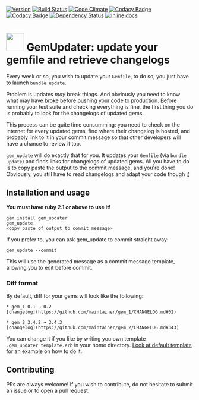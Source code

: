 [![Version     ](https://img.shields.io/gem/v/gem_updater.svg?style=flat)](https://rubygems.org/gems/gem_updater)
[![Build Status](https://img.shields.io/travis/MaximeD/gem_updater/master.svg?style=flat)](https://travis-ci.org/MaximeD/gem_updater)
[![Code Climate](https://img.shields.io/codeclimate/github/MaximeD/gem_updater.svg?style=flat)](https://codeclimate.com/github/MaximeD/gem_updater)
[![Codacy Badge](https://api.codacy.com/project/badge/Grade/d6d4f756ade048bd86624347856da9ea)](https://www.codacy.com/app/MaximeD/gem_updater?utm_source=github.com&amp;utm_medium=referral&amp;utm_content=MaximeD/gem_updater&amp;utm_campaign=Badge_Grade)
[![Codacy Badge](https://api.codacy.com/project/badge/Coverage/d6d4f756ade048bd86624347856da9ea)](https://www.codacy.com/app/MaximeD/gem_updater?utm_source=github.com&amp;utm_medium=referral&amp;utm_content=MaximeD/gem_updater&amp;utm_campaign=Badge_Coverage)
[![Dependency Status](https://gemnasium.com/badges/github.com/MaximeD/gem_updater.svg)](https://gemnasium.com/github.com/MaximeD/gem_updater)
[![Inline docs ](http://inch-ci.org/github/MaximeD/gem_updater.svg?style=flat)](http://inch-ci.org/github/MaximeD/gem_updater)


# <img src="https://cdn.rawgit.com/MaximeD/gem_updater/master/logo.svg" height="48" width="48"> GemUpdater: update your gemfile and retrieve changelogs

Every week or so, you wish to update your `Gemfile`,
to do so, you just have to launch `bundle update`.

Problem is updates *may* break things.
And obviously you need to know what may have broke before pushing your code to production.
Before running your test suite and checking everything is fine,
the first thing you do is probably to look for the changelogs of updated gems.

This process can be quite time consumming:
you need to check on the internet for every updated gems, find where their changelog is hosted,
and probably link to it in your commit message so that other developers will have a chance
to review it too.

`gem_update` will do exactly that for you.
It updates your `Gemfile` (via `bundle update`) and finds links for changelogs of updated gems.
All you have to do is to copy paste the output to the commit message, and you're done!
Obviously, you still have to read changelogs and adapt your code though ;)

## Installation and usage

**You must have ruby 2.1 or above to use it!**

```
gem install gem_updater
gem_update
<copy paste of output to commit message>
```

If you prefer to, you can ask gem_update to commit straight away:

```
gem_update --commit
```

This will use the generated message as a commit message template, allowing you
to edit before commit.


### Diff format

By default, diff for your gems will look like the following:

```
* gem_1 0.1 → 0.2
[changelog](https://github.com/maintainer/gem_1/CHANGELOG.md#02)

* gem_2 3.4.2 → 3.4.3
[changelog](https://github.com/maintainer/gem_2/CHANGELOG.md#343)
```

You can change it if you like by writing you own template `.gem_updater_template.erb` in your home directory.
[Look at default template](lib/gem_updater_template.erb) for an example on how to do it.

## Contributing

PRs are always welcome!
If you wish to contribute, do not hesitate to submit an issue or to open a pull request.
